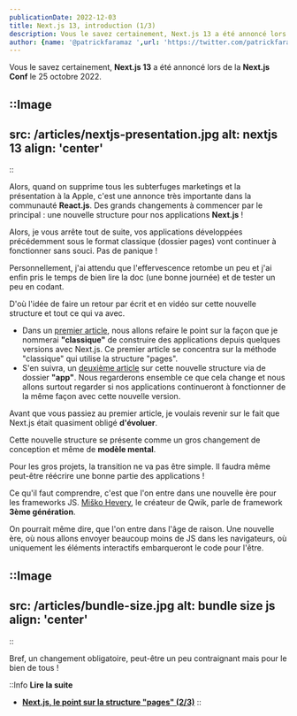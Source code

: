 ```yaml
---
publicationDate: 2022-12-03
title: Next.js 13, introduction (1/3)
description: Vous le savez certainement, Next.js 13 a été annoncé lors de la Next.js Conf le 25 octobre 2022.Alors, quand on supprime tous les subterfuges marketings et la présentation à la Apple, c'est une annonce très importante dans la communauté React.js. Des grands changements à commencer par le principal, une nouvelle structure pour nos applications Next.js !
author: {name: '@patrickfaramaz ',url: 'https://twitter.com/patrickfaramaz'}
---
```


Vous le savez certainement, **Next.js 13** a été annoncé lors de la **Next.js Conf** le 25 octobre 2022.

::Image
---

src: /articles/nextjs-presentation.jpg
alt: nextjs 13
align: 'center'
---

::

Alors, quand on supprime tous les subterfuges marketings et la présentation  à la Apple, c'est une annonce très importante dans la communauté **React.js**. Des grands changements à commencer par le principal : une nouvelle structure pour nos applications **Next.js** !

Alors, je vous arrête tout de suite, vos applications développées précédemment sous le format classique (dossier pages) vont continuer à fonctionner sans souci. Pas de panique !

Personnellement, j'ai attendu que l'effervescence retombe un peu et j'ai enfin pris le temps de bien lire la doc (une bonne journée) et de tester un peu en codant.

D'où l'idée de faire un retour par écrit et en vidéo sur cette nouvelle structure et tout ce qui va avec.

- Dans un [premier article](/articles/next-js-13-pages/), nous allons refaire le point sur la façon que je nommerai **"classique"** de construire des applications depuis quelques versions avec Next.js.
Ce premier article se concentra sur la méthode "classique" qui utilise la structure "pages".
- S'en suivra, un [deuxième article](/articles/next-js-13-app/) sur cette nouvelle structure via de dossier **"app"**. Nous regarderons ensemble ce que cela change et nous allons surtout regarder si nos applications continueront à fonctionner de la même façon avec cette nouvelle version.

Avant que vous passiez au premier article, je voulais revenir sur le fait que Next.js était quasiment obligé **d'évoluer**.

Cette nouvelle structure se présente comme un gros changement de conception et même de **modèle mental**.

Pour les gros projets, la transition ne va pas être simple. Il faudra même peut-être réécrire une bonne partie des applications !

Ce qu'il faut comprendre, c'est que l'on entre dans une nouvelle ère pour les frameworks JS. [Miško Hevery](https://twitter.com/mhevery), le créateur de Qwik, parle de framework **3ème génération**.

On pourrait même dire, que l'on entre dans l'âge de raison. Une nouvelle ère, où nous allons envoyer beaucoup moins de JS dans les navigateurs, où uniquement les éléments interactifs embarqueront le code pour l'être.

::Image
---

src: /articles/bundle-size.jpg
alt: bundle size js
align: 'center'
---

::

Bref, un changement obligatoire, peut-être un peu contraignant mais pour le bien de tous !

::Info
**Lire la suite**

- **[Next.js, le point sur la structure "pages" (2/3)](/articles/next-js-13-pages/)**
::
